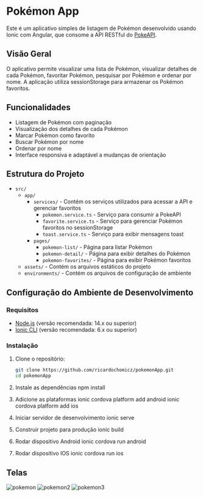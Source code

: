 # Pokémon App

Este é um aplicativo simples de listagem de Pokémon desenvolvido usando Ionic com Angular, que consome a API RESTful do [PokeAPI](https://pokeapi.co/).

## Visão Geral

O aplicativo permite visualizar uma lista de Pokémon, visualizar detalhes de cada Pokémon, favoritar Pokémon, pesquisar por Pokémon e ordenar por nome. A aplicação utiliza sessionStorage para armazenar os Pokémon favoritos.

## Funcionalidades

- Listagem de Pokémon com paginação
- Visualização dos detalhes de cada Pokémon
- Marcar Pokémon como favorito
- Buscar Pokémon por nome
- Ordenar por nome
- Interface responsiva e adaptável a mudanças de orientação

## Estrutura do Projeto

- `src/`
  - `app/`
    - `services/` - Contém os serviços utilizados para acessar a API e gerenciar favoritos
      - `pokemon.service.ts` - Serviço para consumir a PokeAPI
      - `favorite.service.ts` - Serviço para gerenciar Pokémon favoritos no sessionStorage
      - `toast.service.ts` - Serviço para exibir mensagens toast
    - `pages/`
      - `pokemon-list/` - Página para listar Pokémon
      - `pokemon-detail/` - Página para exibir detalhes do Pokémon
      - `pokemon-favorites/` - Página para exibir Pokémon favoritos
  - `assets/` - Contém os arquivos estáticos do projeto
  - `environments/` - Contém os arquivos de configuração de ambiente

## Configuração do Ambiente de Desenvolvimento

### Requisitos

- [Node.js](https://nodejs.org/) (versão recomendada: 14.x ou superior)
- [Ionic CLI](https://ionicframework.com/docs/cli) (versão recomendada: 6.x ou superior)

### Instalação

1. Clone o repositório:
   ```bash
   git clone https://github.com/ricardochomicz/pokemonApp.git
   cd pokemonApp

2. Instale as dependências
   npm install

3. Adicione as plataformas
   ionic cordova platform add android
   ionic cordova platform add ios

4. Iniciar servidor de desenvolvimento
   ionic serve

5. Construir projeto para produção
   ionic build

6. Rodar dispositivo Android
   ionic cordova run android

7. Rodar dispositivo IOS
   ionic cordova run ios

## Telas
![pokemon](https://github.com/ricardochomicz/pokemonApp/assets/58947372/efdfacab-ba93-4371-8543-4317313b629b)
![pokemon2](https://github.com/ricardochomicz/pokemonApp/assets/58947372/eafab299-dbd3-4b58-9304-dbfb2f0b78b7)
![pokemon3](https://github.com/ricardochomicz/pokemonApp/assets/58947372/b4287e6e-b177-4af7-b6db-5eb92fdbc411)
